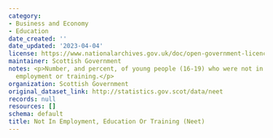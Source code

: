 ```yaml
---
category:
- Business and Economy
- Education
date_created: ''
date_updated: '2023-04-04'
license: https://www.nationalarchives.gov.uk/doc/open-government-licence/version/3/
maintainer: Scottish Government
notes: <p>Number, and percent, of young people (16-19) who were not in education,
  employment or training.</p>
organization: Scottish Government
original_dataset_link: http://statistics.gov.scot/data/neet
records: null
resources: []
schema: default
title: Not In Employment, Education Or Training (Neet)
---
```

